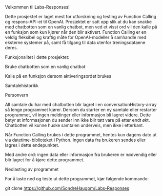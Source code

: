 Velkommen til Labs-Responses!

Dette prosjektet er laget mest for utforskning og testing av Function Calling og respons-API-et til OpenAI. Prosjektet er satt opp slik at du kan snakke med chatbotten som en vanlig chatbot, men ved et visst ord vil den kalle på en funksjon som kun kjører når den blir aktivert. Function Calling er en veldig fleksibel og kraftig måte for OpenAI-modeller å samhandle med eksterne systemer på, samt få tilgang til data utenfor treningsdataene deres.

Funksjonalitet i dette prosjektet:

Bruke chatbotten som en vanlig chatbot

Kalle på en funksjon dersom aktiveringsordet brukes

Samtalehistorikk

Personvern

All samtale du har med chatbotten blir lagret i en conversationHistory-array så lenge programmet kjører. Dersom du starter en ny samtale eller restarter programmet, vil ingen meldinger eller informasjon bli lagret videre. Dette betyr at informasjonen du sender inn ikke blir tatt vare på etter endt økt. Chatbotten vil kunne huske samtalen underveis, men ikke i etterkant.

Når Function Calling brukes i dette programmet, hentes kun dagens dato ut via datetime-biblioteket i Python. Ingen data fra brukeren sendes eller lagres i dette endepunktet.

Med andre ord: ingen data eller informasjon fra brukeren er nødvendig eller blir lagret for å kjøre dette programmet.

Nedlasting av programmet

For å laste ned og teste ut dette programmet, kjør følgende kommando:

git clone https://github.com/SondreHaugom/Labs-Responses